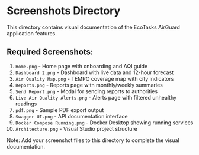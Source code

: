 # Screenshots Directory

This directory contains visual documentation of the EcoTasks AirGuard application features.

## Required Screenshots:

1. `Home.png` - Home page with onboarding and AQI guide
2. `Dashboard 2.png` - Dashboard with live data and 12-hour forecast
3. `Air Quality Map.png` - TEMPO coverage map with city indicators
4. `Reports.png` - Reports page with monthly/weekly summaries
5. `Send Report.png` - Modal for sending reports to authorities
6. `Live Air Quality Alerts.png` - Alerts page with filtered unhealthy readings
7. `pdf.png` - Sample PDF export output
8. `Swagger UI.png` - API documentation interface
9. `Docker Compose Running.png` - Docker Desktop showing running services
10. `Architecture.png` - Visual Studio project structure

Note: Add your screenshot files to this directory to complete the visual documentation.